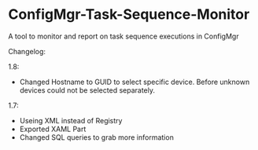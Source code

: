 # ConfigMgr-Task-Sequence-Monitor
A tool to monitor and report on task sequence executions in ConfigMgr

Changelog:

  1.8:
  - Changed Hostname to GUID to select specific device. Before unknown devices could not be selected separately.
    
  1.7:
  - Useing XML instead of Registry
  - Exported XAML Part
  - Changed SQL queries to grab more information
